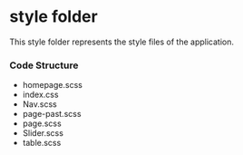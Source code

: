 # style folder

This style folder represents the style files of the application.


### Code Structure 
- homepage.scss
- index.css
- Nav.scss
- page-past.scss
- page.scss
- Slider.scss
- table.scss

